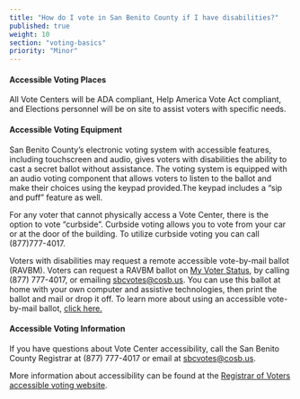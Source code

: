 ```yaml
---
title: "How do I vote in San Benito County if I have disabilities?"
published: true
weight: 10
section: "voting-basics"
priority: "Minor"
---
```


#### Accessible Voting Places    

All Vote Centers will be ADA compliant, Help America Vote Act compliant, and Elections personnel will be on site to assist voters with specific needs.  

#### Accessible Voting Equipment    

San Benito County’s electronic voting system with accessible features, including touchscreen and audio, gives voters with disabilities the ability to cast a secret ballot without assistance. The voting system is equipped with an audio voting component that allows voters to listen to the ballot and make their choices using the keypad provided.The keypad includes a “sip and puff” feature as well.

For any voter that cannot physically access a Vote Center, there is the option to vote “curbside”. Curbside voting allows you to vote from your car or at the door of the building. To utilize curbside voting you can call (877)777-4017.

Voters with disabilities may request a remote accessible vote-by-mail ballot (RAVBM). Voters can request a RAVBM ballot on [My Voter Status](https://voterstatus.sos.ca.gov/), by calling (877) 777-4017, or emailing sbcvotes@cosb.us. You can use this ballot at home with your own computer and assistive technologies, then print the ballot and mail or drop it off. To learn more about using an accessible vote-by-mail ballot, [click here.](https://sbcvote.us/registrar-of-voters/accessible-voting/) 

#### Accessible Voting Information  

If you have questions about Vote Center accessibility, call the San Benito County Registrar at (877) 777-4017 or email at sbcvotes@cosb.us. 

More information about accessibility can be found at the [Registrar of Voters accessible voting website](https://sbcvote.us/registrar-of-voters/accessible-voting/).